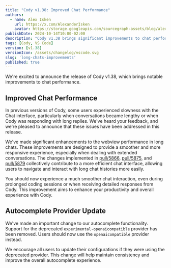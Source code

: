 ```yaml
---
title: "Cody v1.38: Improved Chat Performance"
authors:
  - name: Alex Isken
    url: https://x.com/AlexanderIsken
    avatar: https://storage.googleapis.com/sourcegraph-assets/blog/alex_avatar.png
publishDate: 2024-10-14T10:00-02:00
description: "Cody v1.38 brings significant improvements to chat performance and updates to the autocomplete provider. This release focuses on enhancing the user experience in long chats and streamlining autocomplete functionality."
tags: [Cody, VS Code]
version: [v1.38]
versionIcon: /assets/changelog/vscode.svg
slug: 'long-chats-improvements'
published: true
---
```


We're excited to announce the release of Cody v1.38, which brings notable improvements to chat performance.

## Improved Chat Performance

In previous versions of Cody, some users experienced slowness with the Chat interface, particularly when conversations became lengthy or when Cody was responding with long replies. We've heard your feedback, and we're pleased to announce that these issues have been addressed in this release.

We've made significant enhancements to the webview performance in long chats. These improvements are designed to provide a smoother and more responsive experience, especially when dealing with extended conversations. The changes implemented in [pull/5866](https://github.com/sourcegraph/cody/pull/5866), [pull/5875](https://github.com/sourcegraph/cody/pull/5875), and [pull/5879](https://github.com/sourcegraph/cody/pull/5879) collectively contribute to a more efficient chat interface, allowing users to navigate and interact with long chat histories more easily.

You should now experience a much smoother chat interaction, even during prolonged coding sessions or when receiving detailed responses from Cody. This improvement aims to enhance your productivity and overall experience with Cody.

## Autocomplete Provider Update

We've made an important change to our autocomplete functionality. Support for the deprecated `experimental-openaicompatible` provider has been removed. Users should now use the `openaicompatible` provider instead. 

We encourage all users to update their configurations if they were using the deprecated provider. This change will help maintain consistency and improve the overall autocomplete experience.
